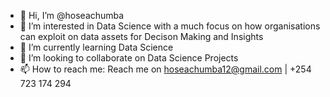 - 👋 Hi, I’m @hoseachumba
- 👀 I’m interested in Data Science with a much focus on how organisations can exploit on data assets for Decison Making and Insights
- 🌱 I’m currently learning Data Science
- 💞️ I’m looking to collaborate on Data Science Projects
- 📫 How to reach me: Reach me on hoseachumba12@gmail.com | +254 723 174 294

<!---
hoseachumba/hoseachumba is a ✨ special ✨ repository because its `README.md` (this file) appears on your GitHub profile.
You can click the Preview link to take a look at your changes.
--->

